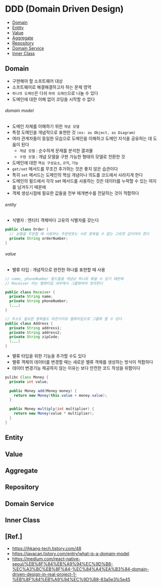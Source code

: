 # DDD (Domain Driven Design)

- [Domain](#domain)
- [Entity](#entity)
- [Value](#value)
- [Aggregate](#aggregate)
- [Repository](#repository)
- [Domain Service](#domain-service)
- [Inner Class](#inner-class)
  
## Domain
- 구현해야 할 소프트웨어 대상
- 소프트웨어로 해결해결하고자 하는 문제 영역
- `하나의 도메인`은 다쉬 `하위 도메인`으로 나눌 수 있다
- 도메인에 대한 이해 없이 코딩을 시작할 수 없다
  
###### domain model
- 도메인 자체를 이해하기 위한 `개념 모델`
- 특정 도메인을 개념적으로 표현한 것 `(ex: as Object, as Diagram)`
- 여러 관계자들이 동일한 모습으로 도메인을 이해하고 도메인 지식을 공유하는 데 도움이 된다
  - `개념 모델` : 순수하게 문제를 분석한 결과물
  - `구현 모델` : 개념 모델을 구현 가능한 형태의 모델로 전환한 것  
- 도메인에 대한 `핵심 구성요소`, `규칙`, `기능`
- `get/set` 메서드를 무조건 추가하는 것은 좋지 않은 습관이다
- 특히 `set` 메서드는 도메인의 핵심 개념이나 의도를 코드에서 사라지게 한다
- 도메인의 필드에서 각각 set 메서드를 사용하는 것은 데이터를 누락할 수 있는 여지를 남겨두기 때문에
- 객체 생성시점에 필요한 값들을 전부 매개변수를 전달하는 것이 적합하다

###### entity
- 식별자 : 엔티티 객체마다 고유의 식별자를 갖는다
```java
public class Order {
  // 상품을 주문할 때 사용하는 주문번호는 서로 중복될 수 없는 고유한 값이여야 한다
  private String orderNumber;
}
```
  
###### value
- 밸류 타입 : 개념적으로 완전한 하나를 표현할 때 사용
```java
// name, phoneNumber 필드들을 개념상 하나로 묶을 수 있기 때문에
// Receiver 라는 밸류타입 내부에서 그룹화하여 정의한다

public class Receiver {
  private String name;
  private String phoneNumber;
  (...)
}

// 주소도 필요한 항목들도 마찬가지로 밸류타입으로 그룹화 할 수 있다
public class Address {
  private String address1;
  private String address2;
  private String zipCode;
  (...)
}
```
- 밸류 타입을 위한 기능을 추가할 수도 있다
- 밸류 객체의 데이터를 변경할 때는 새로운 밸류 객체를 생성하는 방식이 적합하다
- 데이터 변경기능 제공하지 않는 이유는 보다 안전한 코드 작성을 위함이다
```java
pulibc Class Money {
  private int value;
  
  public Money add(Money money) {
    return new Money(this.value + money.value);
  }
  
  public Money multiply(int multiplier) {
    return new Money(value * multiplier);
  }
}
```
  
## Entity
## Value
## Aggregate
## Repository
## Domain Service
## Inner Class
## [Ref.]
  - https://jhkang-tech.tistory.com/48
  - https://javacan.tistory.com/entry/what-is-a-domain-model
  - https://medium.com/react-native-seoul/%EB%8F%84%EB%A9%94%EC%9D%B8-%EC%A3%BC%EB%8F%84-%EC%84%A4%EA%B3%84-domain-driven-design-in-real-project-1-%EB%8F%84%EB%A9%94%EC%9D%B8-83a5e31c5e45
